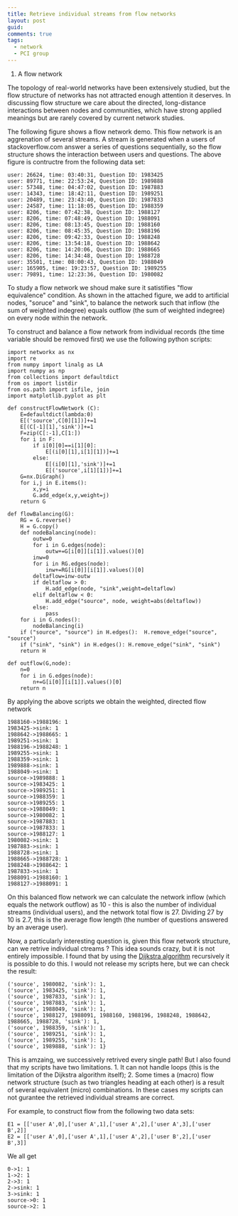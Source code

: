 ```yaml
---
title: Retrieve individual streams from flow networks
layout: post
guid:
comments: true
tags:
  - network
  - PCI group
---
```


1. A flow network

The topology of real-world networks have been extensively studied, but the flow structure of networks has not attracted enough attention it deserves. In discussing flow structure we care about the directed, long-distance interactions between nodes and communities, which have strong applied meanings but are rarely covered by current network studies. 

The following figure shows a flow network demo. This flow network is an aggrenation of several streams. A stream is generated when a users of stackoverflow.com answer a series of questions sequentially, so the flow structure shows the interaction between users and questions. The above figure is contructre from the following data set:

    user: 26624, time: 03:40:31, Question ID: 1983425
    user: 89771, time: 22:53:24, Question ID: 1989888
    user: 57348, time: 04:47:02, Question ID: 1987883
    user: 14343, time: 18:42:11, Question ID: 1989251
    user: 20489, time: 23:43:40, Question ID: 1987833
    user: 24587, time: 11:18:05, Question ID: 1988359
    user: 8206, time: 07:42:38, Question ID: 1988127
    user: 8206, time: 07:48:49, Question ID: 1988091
    user: 8206, time: 08:13:45, Question ID: 1988160
    user: 8206, time: 08:45:35, Question ID: 1988196
    user: 8206, time: 09:42:33, Question ID: 1988248
    user: 8206, time: 13:54:18, Question ID: 1988642
    user: 8206, time: 14:20:06, Question ID: 1988665
    user: 8206, time: 14:34:48, Question ID: 1988728
    user: 35501, time: 08:00:43, Question ID: 1988049
    user: 165905, time: 19:23:57, Question ID: 1989255
    user: 79891, time: 12:23:36, Question ID: 1980082

To study a flow network we shoud make sure it satistifies "flow equivalence" condition. As shown in the attached figure, we add to artificial nodes, "soruce" and "sink", to balance the network such that inflow (the sum of weighted indegree) equals outflow (the sum of weighted indegree) on every node within the network. 

To construct and balance a flow network from individual records (the time variable should be removed first) we use the following python scripts:

    import networkx as nx
    import re
    from numpy import linalg as LA
    import numpy as np
    from collections import defaultdict
    from os import listdir
    from os.path import isfile, join
    import matplotlib.pyplot as plt
	
    def constructFlowNetwork (C):
        E=defaultdict(lambda:0)
        E[('source',C[0][1])]+=1
        E[(C[-1][1],'sink')]+=1
        F=zip(C[:-1],C[1:])
        for i in F:
            if i[0][0]==i[1][0]:
                E[(i[0][1],i[1][1])]+=1
            else:
                E[(i[0][1],'sink')]+=1
                E[('source',i[1][1])]+=1
        G=nx.DiGraph()
        for i,j in E.items():
            x,y=i
            G.add_edge(x,y,weight=j)
        return G
    
    def flowBalancing(G):
        RG = G.reverse()
        H = G.copy()
        def nodeBalancing(node):
            outw=0
            for i in G.edges(node):
                outw+=G[i[0]][i[1]].values()[0]
            inw=0
            for i in RG.edges(node):
                inw+=RG[i[0]][i[1]].values()[0]
            deltaflow=inw-outw
            if deltaflow > 0:
                H.add_edge(node, "sink",weight=deltaflow)
            elif deltaflow < 0:
                H.add_edge("source", node, weight=abs(deltaflow))
            else:
                pass
        for i in G.nodes():
            nodeBalancing(i)
        if ("source", "source") in H.edges():  H.remove_edge("source", "source")    
        if ("sink", "sink") in H.edges(): H.remove_edge("sink", "sink")
        return H
    
    def outflow(G,node):
        n=0
        for i in G.edges(node):
            n+=G[i[0]][i[1]].values()[0]
        return n
    

By applying the above scripts we obtain the weighted, directed flow network

    1988160->1988196: 1
    1983425->sink: 1
    1988642->1988665: 1
    1989251->sink: 1
    1988196->1988248: 1
    1989255->sink: 1
    1988359->sink: 1
    1989888->sink: 1
    1988049->sink: 1
    source->1989888: 1
    source->1983425: 1
    source->1989251: 1
    source->1988359: 1
    source->1989255: 1
    source->1988049: 1
    source->1980082: 1
    source->1987883: 1
    source->1987833: 1
    source->1988127: 1
    1980082->sink: 1
    1987883->sink: 1
    1988728->sink: 1
    1988665->1988728: 1
    1988248->1988642: 1
    1987833->sink: 1
    1988091->1988160: 1
    1988127->1988091: 1

On this balanced flow network we can calculate the network inflow (which equals the network outflow) as 10 - this is also the number of individual streams (individual users), and the network total flow is 27. Dividing 27 by 10 is 2.7, this is the average flow length (the number of questions answered by an average user).

Now, a particularly interesting question is, given this flow network structure, can we retrive individual ctreams ? This idea sounds crazy, but it is not entirely impossible. I found that by using the [Dijkstra algorithm](http://en.wikipedia.org/wiki/Dijkstra's_algorithm) recursively it is possible to do this. I would not release my scripts here, but we can check the result:

    ('source', 1980082, 'sink'): 1,
    ('source', 1983425, 'sink'): 1,
    ('source', 1987833, 'sink'): 1,
    ('source', 1987883, 'sink'): 1,
    ('source', 1988049, 'sink'): 1,
    ('source', 1988127, 1988091, 1988160, 1988196, 1988248, 1988642, 1988665, 1988728, 'sink'): 1,
    ('source', 1988359, 'sink'): 1,
    ('source', 1989251, 'sink'): 1,
    ('source', 1989255, 'sink'): 1,
    ('source', 1989888, 'sink'): 1}
	

This is amzaing, we successively retrived every single path! But I also found that my scripts have two limitations. 1. It can not handle loops (this is the limitation of the Dijkstra algorithm itself); 2. Some times a (macro) flow network structure (such as two triangles heading at each other) is a result of several equivalent (micro) combinations. In these cases my scripts can not gurantee the retrieved individual streams are correct. 

For example, to construct flow from the following two data sets:

	E1 = [['user A',0],['user A',1],['user A',2],['user A',3],['user B',2]]
	E2 = [['user A',0],['user A',1],['user A',2],['user B',2],['user B',3]]

We all get 


    0->1: 1
    1->2: 1
    2->3: 1
    2->sink: 1
    3->sink: 1
    source->0: 1
    source->2: 1



<body>
<style>

.link {
  fill: none;
  stroke: #666;
  stroke-width: 1.5px;
}

#fromSource{
	fill:green;
}

.link.fromSource{
	stroke:green;
}

#toSink{
	fill:red;
}

.link.toSink{
	stroke:red;
}

circle {
  fill: #ccc;
  stroke: #333;
  stroke-width: 1.5px;
}

text {
  font: 10px sans-serif;
  pointer-events: none;
  text-shadow: 0 1px 0 #fff, 1px 0 0 #fff, 0 -1px 0 #fff, -1px 0 0 #fff;
}

</style>
<body>
<script src="http://d3js.org/d3.v3.min.js"></script>
<script>

var links = 

[{'source': 1988160, 'type': 'normal', 'target': 1988196}, {'source': 1983425, 'type': 'toSink', 'target': 'sink'}, {'source': 1988642, 'type': 'normal', 'target': 1988665}, {'source': 1989251, 'type': 'toSink', 'target': 'sink'}, {'source': 1988196, 'type': 'normal', 'target': 1988248}, {'source': 1989255, 'type': 'toSink', 'target': 'sink'}, {'source': 1988359, 'type': 'toSink', 'target': 'sink'}, {'source': 1989888, 'type': 'toSink', 'target': 'sink'}, {'source': 1988049, 'type': 'toSink', 'target': 'sink'}, {'source': 'source', 'type': 'fromSource', 'target': 1989888}, {'source': 'source', 'type': 'fromSource', 'target': 1983425}, {'source': 'source', 'type': 'fromSource', 'target': 1989251}, {'source': 'source', 'type': 'fromSource', 'target': 1988359}, {'source': 'source', 'type': 'fromSource', 'target': 1989255}, {'source': 'source', 'type': 'fromSource', 'target': 1988049}, {'source': 'source', 'type': 'fromSource', 'target': 1980082}, {'source': 'source', 'type': 'fromSource', 'target': 1987883}, {'source': 'source', 'type': 'fromSource', 'target': 1987833}, {'source': 'source', 'type': 'fromSource', 'target': 1988127}, {'source': 1980082, 'type': 'toSink', 'target': 'sink'}, {'source': 1987883, 'type': 'toSink', 'target': 'sink'}, {'source': 1988728, 'type': 'toSink', 'target': 'sink'}, {'source': 1988665, 'type': 'normal', 'target': 1988728}, {'source': 1988248, 'type': 'normal', 'target': 1988642}, {'source': 1987833, 'type': 'toSink', 'target': 'sink'}, {'source': 1988091, 'type': 'normal', 'target': 1988160}, {'source': 1988127, 'type': 'normal', 'target': 1988091}]

;

var nodes = {};

// Compute the distinct nodes from the links.
links.forEach(function(link) {
  link.source = nodes[link.source] || (nodes[link.source] = {name: link.source});
  link.target = nodes[link.target] || (nodes[link.target] = {name: link.target});
});

var width = 960,
    height = 500;

var force = d3.layout.force()
    .nodes(d3.values(nodes))
    .links(links)
    .size([width, height])
    .linkDistance(60)
    .charge(-300)
    .on("tick", tick)
    .start();

var svg = d3.select("body").append("svg")
    .attr("width", width)
    .attr("height", height);

// Per-type markers, as they don't inherit styles.
svg.append("defs").selectAll("marker")
    .data(["normal","fromSource","toSink"])
  .enter().append("marker")
    .attr("id", function(d) { return d; })
    .attr("viewBox", "0 -5 10 10")
    .attr("refX", 15)
    .attr("refY", -1.5)
    .attr("markerWidth", 6)
    .attr("markerHeight", 6)
    .attr("orient", "auto")
  .append("path")
    .attr("d", "M0,-5L10,0L0,5");

var path = svg.append("g").selectAll("path")
    .data(force.links())
  .enter().append("path")
    .attr("class", function(d) { return "link "+ d.type; })
	.attr("marker-end", function(d) { return "url(#" + d.type + ")"; });
	

var circle = svg.append("g").selectAll("circle")
    .data(force.nodes())
  .enter().append("circle")
    .attr("r", 6)
    .call(force.drag);

var text = svg.append("g").selectAll("text")
    .data(force.nodes())
  .enter().append("text")
    .attr("x", 8)
    .attr("y", ".31em")
    .text(function(d) { return d.name; });

// Use elliptical arc path segments to doubly-encode directionality.
function tick() {
  path.attr("d", linkArc);
  circle.attr("transform", transform);
  text.attr("transform", transform);
}

function linkArc(d) {
  var dx = d.target.x - d.source.x,
      dy = d.target.y - d.source.y,
      dr = Math.sqrt(dx * dx + dy * dy);
  return "M" + d.source.x + "," + d.source.y + "A" + dr + "," + dr + " 0 0,1 " + d.target.x + "," + d.target.y;
}

function transform(d) {
  return "translate(" + d.x + "," + d.y + ")";
}

</script>
	
</body>




